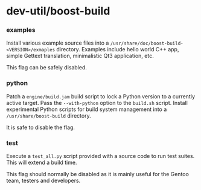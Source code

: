 # dev-util/boost-build

### examples
Install various example source files into a `/usr/share/doc/boost-build-<VERSION>/exmaples` directory. Examples include hello world C++ app, simple Gettext translation, minimalistic Qt3 application, etc.

This flag can be safely disabled.

### python
Patch a `engine/build.jam` build script to lock a Python version to a currently active target. Pass the `--with-python` option to the `build.sh` script. Install experimental Python scripts for build system management into a `/usr/share/boost-build` directory.

It is safe to disable the flag.

### test
Execute a `test_all.py` script provided with a source code to run test suites. This will extend a build time.

This flag should normally be disabled as it is mainly useful for the Gentoo team, testers and developers.
